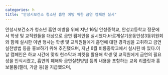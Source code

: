 ```yaml
---
categories: h
title: "안성시보건소 청소년 흡연 예방 위한 금연 캠페인 실시"
---
```

안성시보건소가 청소년 흡연 예방을 위해 지난 16일 안성중학교, 안성고등학교 정문에서 학생 및 교직원들을 대상으로 금연 캠페인을 실시했다.바르게살기운동안성3동위원회와 함께 실시한 이번 행사는 학생 및 교직원들에게 흡연에 대한 경각심을 고취하고 금연실천방법 등을 홍보하기 위해 추진됐으며, 지난 6월 비룡중학교에서 실시된 바 있다.이날 캠페인은 하교 시간에 맞춰 현수막과 피켓을 활용해 학생 및 교직원에게 금연의 필요성을 인식시켰고, 흡연의 폐해와 금연실천방법 등의 내용을 포함하는 교육 리플릿과 홍보물품(젤리, 가글 등)을 지급했으며,